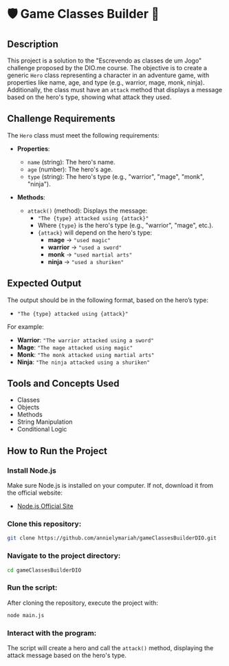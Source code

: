 # 🛡️ Game Classes Builder 🏹

## Description

This project is a solution to the "Escrevendo as classes de um Jogo" challenge proposed by the DIO.me course. The objective is to create a generic `Hero` class representing a character in an adventure game, with properties like name, age, and type (e.g., warrior, mage, monk, ninja). Additionally, the class must have an `attack` method that displays a message based on the hero's type, showing what attack they used.

## Challenge Requirements

The `Hero` class must meet the following requirements:

- **Properties**:
  - `name` (string): The hero's name.
  - `age` (number): The hero's age.
  - `type` (string): The hero's type (e.g., "warrior", "mage", "monk", "ninja").
  
- **Methods**:
  - `attack()` (method): Displays the message:
    - `"The {type} attacked using {attack}"`
    - Where `{type}` is the hero's type (e.g., "warrior", "mage", etc.).
    - `{attack}` will depend on the hero's type:
      - **mage** → `"used magic"`
      - **warrior** → `"used a sword"`
      - **monk** → `"used martial arts"`
      - **ninja** → `"used a shuriken"`

## Expected Output

The output should be in the following format, based on the hero’s type:

- `"The {type} attacked using {attack}"`

For example:
- **Warrior**: `"The warrior attacked using a sword"`
- **Mage**: `"The mage attacked using magic"`
- **Monk**: `"The monk attacked using martial arts"`
- **Ninja**: `"The ninja attacked using a shuriken"`

## Tools and Concepts Used

- Classes
- Objects
- Methods
- String Manipulation
- Conditional Logic

## How to Run the Project

### Install Node.js
Make sure Node.js is installed on your computer. If not, download it from the official website:

- [Node.js Official Site](https://nodejs.org/)

### Clone this repository:
```bash
git clone https://github.com/annielymariah/gameClassesBuilderDIO.git
```

### Navigate to the project directory:
```bash
cd gameClassesBuilderDIO
```

### Run the script:
After cloning the repository, execute the project with:

```bash
node main.js
```

### Interact with the program:
The script will create a hero and call the `attack()` method, displaying the attack message based on the hero's type.